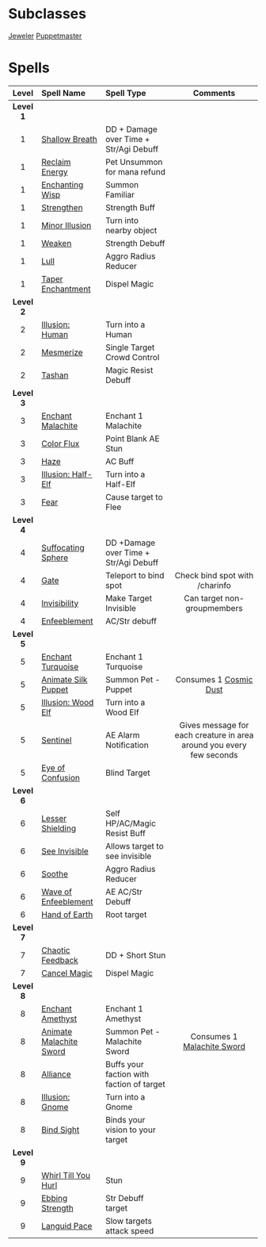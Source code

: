 <!-- TITLE: Enchanter -->
<!-- SUBTITLE: Enchanters are masters of the material world, augmenting and altering objects as they see fit. With a wave of the hand, they can curse and uncurse items, supercharge their allies, and severely weaken their opponents. Enchanters are also able to communicate with the supernatural realm, calling forth a friendly magical wisp to aid them on their travels. Many Enchanters choose to specialize in the art of jewelcrafting, as precious gems are particularly conducive to their enchantment magics -->

# Subclasses

[Jeweler](jeweler)
[Puppetmaster](puppetmaster)

# Spells

|Level|Spell Name|Spell Type|Comments|
|:---:|:-----|:----|:----:|
|**Level 1**|
|1|[Shallow Breath](shallow-breath)|DD + Damage over Time + Str/Agi Debuff||
|1|[Reclaim Energy](reclaim-energy)|Pet Unsummon for mana refund||
|1|[Enchanting Wisp](enchanting-wisp)|Summon Familiar||
|1|[Strengthen](strengthen)|Strength Buff||
|1|[Minor Illusion](minor-illusion)|Turn into nearby object||
|1|[Weaken](weaken)|Strength Debuff||
|1|[Lull](lull)|Aggro Radius Reducer||
|1|[Taper Enchantment](taper-enchantment)|Dispel Magic||
|**Level 2**|
|2|[Illusion: Human](illusion-human)|Turn into a Human||
|2|[Mesmerize](mesmerize)|Single Target Crowd Control||
|2|[Tashan](tashan)|Magic Resist Debuff||
|**Level 3**|
|3|[Enchant Malachite](enchant-malachite)|Enchant 1 Malachite||
|3|[Color Flux](color-flux)|Point Blank AE Stun||
|3|[Haze](haze)|AC Buff||
|3|[Illusion: Half-Elf](illusion-half-elf)|Turn into a Half-Elf||
|3|[Fear](fear)|Cause target to Flee||
|**Level 4**|
|4|[Suffocating Sphere](suffocating-sphere)|DD +Damage over Time + Str/Agi Debuff||
|4|[Gate](gate)|Teleport to bind spot|Check bind spot with /charinfo|
|4|[Invisibility](invisibility)|Make Target Invisible|Can target non-groupmembers|
|4|[Enfeeblement](enfeeblement)|AC/Str debuff||
|**Level 5**|
|5|[Enchant Turquoise](enchant-turquoise)|Enchant 1 Turquoise||
|5|[Animate Silk Puppet](animate-silk-puppet)|Summon Pet - Puppet|Consumes 1 [Cosmic Dust](cosmic-dust)|
|5|[Illusion: Wood Elf](illusion-wood-elf)|Turn into a Wood Elf||
|5|[Sentinel](sentinel)|AE Alarm Notification|Gives message for each creature in area around you every few seconds|
|5|[Eye of Confusion](eye-of-confusion)|Blind Target||
|**Level 6**|
|6|[Lesser Shielding](lesser-shielding)|Self HP/AC/Magic Resist Buff||
|6|[See Invisible](see-invisible)|Allows target to see invisible||
|6|[Soothe](soothe)|Aggro Radius Reducer||
|6|[Wave of Enfeeblement](wave-of-enfeeblement)|AE AC/Str Debuff||
|6|[Hand of Earth](hand-of-earth)|Root target||
|**Level 7**|
|7|[Chaotic Feedback](chaotic-feedback)|DD + Short Stun|
|7|[Cancel Magic](cancel-magic)|Dispel Magic|
|**Level 8**|
|8|[Enchant Amethyst](enchant-amethyst)|Enchant 1 Amethyst||
|8|[Animate Malachite Sword](animate-malachite-sword)|Summon Pet - Malachite Sword|Consumes 1 [Malachite Sword](malachite-sword)|
|8|[Alliance](alliance)|Buffs your faction with faction of target||
|8|[Illusion: Gnome](illusion-gnome)|Turn into a Gnome||
|8|[Bind Sight](bind-sight)|Binds your vision to your target||
|**Level 9**|
|9|[Whirl Till You Hurl](whirl-till-you-hurl)|Stun||
|9|[Ebbing Strength](ebbing-strength)|Str Debuff target||
|9|[Languid Pace](languid-pace)|Slow targets attack speed||
